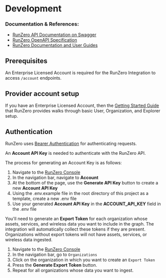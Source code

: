 # Development

### Documentation & References:

- [RunZero API Documentation on Swagger](https://app.swaggerhub.com/apis/runZero/runZero)
- [RunZero OpenAPI Specification](https://github.com/runZeroInc/runzero-api)
- [RunZero Documentation and User Guides](https://www.runzero.com/docs/#download-rumble-documentation-for-offline-use)

## Prerequisites

An Enterprise Licensed Account is required for the RunZero Integration to access
`/account` endpoints.

## Provider account setup

If you have an Enterprise Licensed Account, then the
[Getting Started Guide](https://www.runzero.com/docs/getting-started/) that
RunZero provides walks through basic User, Organization, and Explorer setup.

## Authentication

RunZero uses
[Bearer Authentication](https://swagger.io/docs/specification/authentication/bearer-authentication/)
for authenticating requests.

An **Account API Key** is needed to authenticate with the RunZero API.

The process for generating an Account Key is as follows:

1. Navigate to the [RunZero Console](https://console.runzero.com/)
2. In the navigation bar, navigate to **Account**
3. At the bottom of the page, use the **Generate API Key** button to create a
   new **Account API Key**
4. Using the .env.example file in the root directory of this project as a
   template, create a new .env file
5. Use your generated **Account API Key** in the **ACCOUNT_API_KEY** field in
   the .env file

You'll need to generate an **Export Token** for each organization whose assets,
services, and wireless data you want to include in the graph. The integration
will automatically collect these tokens if they are present. Organizations
without export tokens will not have assets, services, or wireless data ingested.

1. Navigate to the [RunZero Console](https://console.runzero.com/)
2. In the navigation bar, go to `Organizations`
3. Click on the organization in which you want to create an `Export Token`
4. Press the **Generate Export Token** button.
5. Repeat for all organizations whose data you want to ingest.

